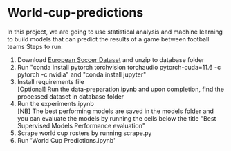 # World-cup-predictions
In this project, we are going to use statistical analysis and machine learning to build models that can predict the results of a game between football teams
Steps to run:
1. Download [European Soccer Dataset](https://www.kaggle.com/datasets/hugomathien/soccer) and unzip to database folder
2. Run "conda install pytorch torchvision torchaudio pytorch-cuda=11.6 -c pytorch -c nvidia" and "conda install jupyter"
3. Install requirements file  
[Optional] Run the data-preparation.ipynb and upon completion, find the processed dataset in database folder
4. Run the experiments.ipynb  
[NB] The best performing models are saved in the models folder and you can evaluate the models by running the cells below the title "Best Supervised Models Performance evaluation"
5. Scrape world cup rosters by running scrape.py
6. Run 'World Cup Predictions.ipynb'
